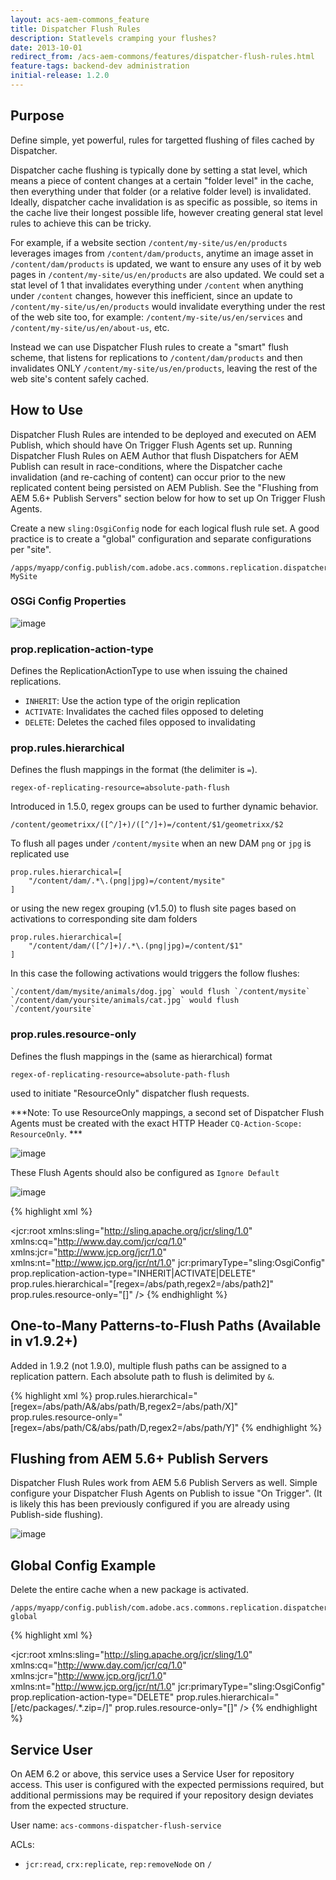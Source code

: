 ```yaml
---
layout: acs-aem-commons_feature
title: Dispatcher Flush Rules
description: Statlevels cramping your flushes?
date: 2013-10-01
redirect_from: /acs-aem-commons/features/dispatcher-flush-rules.html
feature-tags: backend-dev administration
initial-release: 1.2.0
---
```


## Purpose

Define simple, yet powerful, rules for targetted flushing of files cached by Dispatcher.

Dispatcher cache flushing is typically done by setting a stat level, which means a piece of content changes at a certain "folder level" in the cache, then everything under that folder (or a relative folder level) is invalidated. Ideally, dispatcher cache invalidation is as specific as possible, so items in the cache live their longest possible life, however creating general stat level rules to achieve this can be tricky.

For example, if a website section `/content/my-site/us/en/products` leverages images from `/content/dam/products`, anytime an image asset in `/content/dam/products` is updated, we want to ensure any uses of it by web pages in `/content/my-site/us/en/products` are also updated. We could set a stat level of 1 that invalidates everything under `/content` when anything under `/content` changes, however this inefficient, since an update to `/content/my-site/us/en/products` would invalidate everything under the rest of the web site too, for example: `/content/my-site/us/en/services` and `/content/my-site/us/en/about-us`, etc.

Instead we can use Dispatcher Flush rules to create a "smart" flush scheme, that listens for replications to `/content/dam/products` and then invalidates ONLY `/content/my-site/us/en/products`, leaving the rest of the web site's content safely cached.

## How to Use

Dispatcher Flush Rules are intended to be deployed and executed on AEM Publish, which should have  On Trigger Flush Agents set up. Running Dispatcher Flush Rules on AEM Author that flush Dispatchers for AEM Publish can result in race-conditions, where the Dispatcher cache invalidation (and re-caching of content) can occur prior to the new replicated content being persisted on AEM Publish. See the "Flushing from AEM 5.6+ Publish Servers" section below for how to set up On Trigger Flush Agents.

Create a new `sling:OsgiConfig` node for each logical flush rule set. A good practice is to create a "global" configuration and separate configurations per "site".

    /apps/myapp/config.publish/com.adobe.acs.commons.replication.dispatcher.impl.DispatcherFlushRulesImpl-MySite

### OSGi Config Properties

![image](images/osgi-configuration.png)

### prop.replication-action-type

Defines the ReplicationActionType to use when issuing the chained replications.

* `INHERIT`: Use the action type of the origin replication
* `ACTIVATE`: Invalidates the cached files opposed to deleting
* `DELETE`: Deletes the cached files opposed to invalidating
 
### prop.rules.hierarchical

Defines the flush mappings in the format (the delimiter is `=`).

	regex-of-replicating-resource=absolute-path-flush

Introduced in 1.5.0, regex groups can be used to further dynamic behavior.

    /content/geometrixx/([^/]+)/([^/]+)=/content/$1/geometrixx/$2

To flush all pages under `/content/mysite` when an new DAM `png` or `jpg` is replicated use

	prop.rules.hierarchical=[
		"/content/dam/.*\.(png|jpg)=/content/mysite"
	]

or using the new regex grouping (v1.5.0) to flush site pages based on activations to corresponding site dam folders

    prop.rules.hierarchical=[
        "/content/dam/([^/]+)/.*\.(png|jpg)=/content/$1"
    ]

In this case the following activations would triggers the follow flushes: 

    `/content/dam/mysite/animals/dog.jpg` would flush `/content/mysite`
    `/content/dam/yoursite/animals/cat.jpg` would flush `/content/yoursite`

### prop.rules.resource-only

Defines the flush mappings in the (same as hierarchical) format

	regex-of-replicating-resource=absolute-path-flush

used to initiate "ResourceOnly" dispatcher flush requests.

***Note: To use ResourceOnly mappings, a second set of Dispatcher Flush Agents must be created with the exact HTTP Header `CQ-Action-Scope: ResourceOnly`. ***

![image](images/replication-agent-config-cq-action-scope-resourceonly.png)

These Flush Agents should also be configured as `Ignore Default`

![image](images/replication-agent-config-ignore-default.png)


{% highlight xml %}
<?xml version="1.0" encoding="UTF-8"?>
<jcr:root xmlns:sling="http://sling.apache.org/jcr/sling/1.0" xmlns:cq="http://www.day.com/jcr/cq/1.0"
    xmlns:jcr="http://www.jcp.org/jcr/1.0" xmlns:nt="http://www.jcp.org/jcr/nt/1.0"
    jcr:primaryType="sling:OsgiConfig"
    prop.replication-action-type="INHERIT|ACTIVATE|DELETE"
    prop.rules.hierarchical="[regex=/abs/path,regex2=/abs/path2]"
    prop.rules.resource-only="[]"
	/>
{% endhighlight %}  


## One-to-Many Patterns-to-Flush Paths (Available in v1.9.2+)

Added in 1.9.2 (not 1.9.0), multiple flush paths can be assigned to a replication pattern. Each absolute path to flush is delimited by `&`.

{% highlight xml %}
    prop.rules.hierarchical="[regex=/abs/path/A&/abs/path/B,regex2=/abs/path/X]"
    prop.rules.resource-only="[regex=/abs/path/C&/abs/path/D,regex2=/abs/path/Y]"
{% endhighlight %}  

## Flushing from AEM 5.6+ Publish Servers

Dispatcher Flush Rules work from AEM 5.6 Publish Servers as well. Simple configure your Dispatcher Flush Agents on Publish to issue "On Trigger". (It is likely this has been previously configured if you are already using Publish-side flushing).

![image](images/replication-agent-config-on-receive.png)


## Global Config Example

Delete the entire cache when a new package is activated.  

    /apps/myapp/config.publish/com.adobe.acs.commons.replication.dispatcher.impl.DispatcherFlushRulesImpl-global

{% highlight xml %}
<?xml version="1.0" encoding="UTF-8"?>
<jcr:root xmlns:sling="http://sling.apache.org/jcr/sling/1.0" xmlns:cq="http://www.day.com/jcr/cq/1.0"
    xmlns:jcr="http://www.jcp.org/jcr/1.0" xmlns:nt="http://www.jcp.org/jcr/nt/1.0"
    jcr:primaryType="sling:OsgiConfig"
    prop.replication-action-type="DELETE"
    prop.rules.hierarchical="[/etc/packages/.*\.zip=/]"
    prop.rules.resource-only="[]"
    />
{% endhighlight %}     

## Service User

On AEM 6.2 or above, this service uses a Service User for repository access. This user is configured with
the expected permissions required, but additional permissions may be required if your repository design
deviates from the expected structure.

User name: `acs-commons-dispatcher-flush-service`

ACLs:

* `jcr:read`, `crx:replicate`, `rep:removeNode` on `/`

